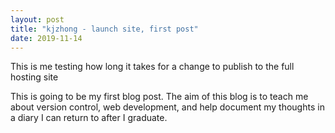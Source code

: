 ```yaml
---
layout: post
title: "kjzhong - launch site, first post"
date: 2019-11-14
--- 
```


This is me testing how long it takes for a change to publish to the full hosting site

This is going to be my first blog post. The aim of this blog is to teach me about version control, web development, and help document my thoughts in a diary I can return to after I graduate.
